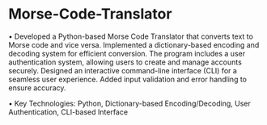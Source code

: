 # Morse-Code-Translator

•	Developed a Python-based Morse Code Translator that converts text to Morse code and vice versa. Implemented a dictionary-based encoding and decoding system for efficient conversion. The program includes a user authentication system, allowing users to create and manage accounts securely. Designed an interactive command-line interface (CLI) for a seamless user experience. Added input validation and error handling to ensure accuracy.

•	Key Technologies: Python, Dictionary-based Encoding/Decoding, User Authentication, CLI-based Interface
